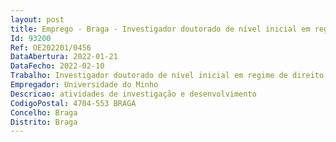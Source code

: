 ```yaml
--- 
layout: post
title: Emprego - Braga - Investigador doutorado de nível inicial em regime de direito privado
Id: 93200
Ref: OE202201/0456
DataAbertura: 2022-01-21
DataFecho: 2022-02-10
Trabalho: Investigador doutorado de nível inicial em regime de direito privado
Empregador: Universidade do Minho
Descricao: atividades de investigação e desenvolvimento
CodigoPostal: 4704-553 BRAGA
Concelho: Braga
Distrito: Braga
--- 
```

